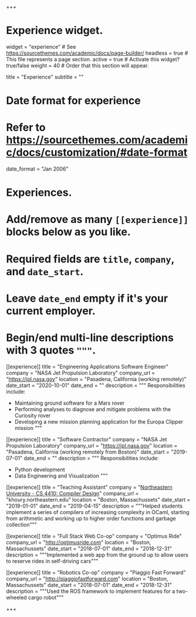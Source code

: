 +++
# Experience widget.
widget = "experience"  # See https://sourcethemes.com/academic/docs/page-builder/
headless = true  # This file represents a page section.
active = true  # Activate this widget? true/false
weight = 40  # Order that this section will appear.

title = "Experience"
subtitle = ""

# Date format for experience
#   Refer to https://sourcethemes.com/academic/docs/customization/#date-format
date_format = "Jan 2006"

# Experiences.
#   Add/remove as many `[[experience]]` blocks below as you like.
#   Required fields are `title`, `company`, and `date_start`.
#   Leave `date_end` empty if it's your current employer.
#   Begin/end multi-line descriptions with 3 quotes `"""`.
[[experience]]
  title = "Engineering Applications Software Engineer"
  company = "NASA Jet Propulsion Laboratory"
  company_url = "https://jpl.nasa.gov"
  location = "Pasadena, California (working remotely)"
  date_start = "2020-10-01"
  date_end = ""
  description = """
  Responsibilities include:
  
  * Maintaining ground software for a Mars rover
  * Performing analyses to diagnose and mitigate problems with the Curiosity rover
  * Developing a new mission planning application for the Europa Clipper mission
  """

[[experience]]
  title = "Software Contractor"
  company = "NASA Jet Propulsion Laboratory"
  company_url = "https://jpl.nasa.gov"
  location = "Pasadena, California (working remotely from Boston)"
  date_start = "2019-07-01"
  date_end = ""
  description = """
  Responsibilities include:
  
  * Python development
  * Data Engineering and Visualization
  """

[[experience]]
  title = "Teaching Assistant"
  company = "[Northeastern University - CS 4410: Compiler Design](https://course.ccs.neu.edu/cs4410sp20/)"
  company_url = "khoury.northeastern.edu"
  location = "Boston, Massachussets"
  date_start = "2019-01-01"
  date_end = "2019-04-15"
  description = """Helped students implement a series of compilers of increasing complexity in OCaml, starting from arithmetic and working up to higher order functions and garbage collection"""
  
  
[[experience]]
  title = "Full Stack Web Co-op"
  company = "Optimus Ride"
  company_url = "http://optimusride.com"
  location = "Boston, Massachussets"
  date_start = "2018-07-01"
  date_end = "2018-12-31"
  description = """Implemented a web app from the ground up to allow users to reserve rides in self-driving cars"""

[[experience]]
  title = "Robotics Co-op"
  company = "Piaggio Fast Forward"
  company_url = "http://piaggiofastforward.com"
  location = "Boston, Massachussets"
  date_start = "2018-07-01"
  date_end = "2018-12-31"
  description = """Used the ROS framework to implement features for a two-wheeled cargo robot"""

+++
